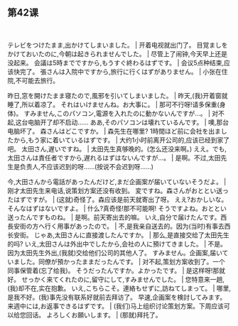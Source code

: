 ## 第42课
 

テレビをつけたまま,出かけてしまいました。  |  开着电视就出门了。
目覚ましをかけておいたのに,今朝は起きられませんでした。  |  尽管上了闹钟,今天早上还是没起来。
会議は5時までですから,もうすぐ終わるはずです。  |  会议5点种结束,应该快完了。
張さんは入院中ですから,旅行に行くはずがありません。  |  小张在住院,不可能去旅行。


昨日,窓を開けたまま寝たので,風邪を引いてしまいました。  |  昨天,(我)开着窗就睡了,所以着凉了。
それはいけませんね。お大事に。  |  那可不行呀!请多保重(身体)。
すみません,このパソコン,電源を入れたのに動かないんですが…。  |  对不起,这台电脑开了却不启动……
ああ,そのパソコンは壊れているんです。  |  噢,那台电脑坏了。
森さんはどこですか。  |  森先生在哪里?
1時間ほど前に会社を出ましたから,もう家に着いているはずです。  |  大约1小时前离开公司的,应该已经到家了吧。
太田さん,遅いですね。  |  太田先生真够晚的。(怎么还没来啊。)
ええ。でも,太田さんは責任者ですから,遅れるはずはないんですが…。  |  是啊。不过,太田先生是负责人,不应该迟到的呀……(按说不会迟到呀……)


今,大田さんから電話があったんだけど,まだ企画案が届いていないそうだよ。  |  刚才太田先生来电话,说策划方案还没有收到。
変ですね。森さんがおととい送ったはずですが。  |  (这就)奇怪了。森应该是前天就寄出了呀。
ええ?おかしいな。そんなはずはないですよ。  |  什么?真奇怪!那不可能啊!
そうですよね。おととい送ったんですものね。  |  是啊。前天寄出去的嘛。
いえ,自分で届けたんです。西長安街の方へ行く用事があったので。  |  不,是我亲自送去的。因为(当时)有事去西长安街。
じゃあ,太田さんに直接渡したんですか。  |  那么,是直接交给了太田先生的吗?
いえ,太田さんは外出中でしたから,会社の人に預けてきました。  |  不是。因为太田先生外出,(我就)交给他们公司的其他人了。
すみません。企画案,届いていました。同僚が預かったままだったんです。  |  对不起,策划方案收到了。一个同事保管着(忘了给我)。
そうだったんですか。よかったです。  |  是这样呀!那就好。
せっかく来てくれたのに,留守にして,すみませんでした。  |  您特意来一趟,(我)却不在,实在抱歉。
いえ,こちらこそ。連絡もせずに,訪ねてしまって。  |  哪里,是我不好。(我)事先没有联系好就前去拜访了。
早速,企画案を検討してみます。来週中には,お返事できるはずです。  |  (我们)马上组织讨论策划方案。下周应该可以给您回话。
よろしくお願いします。  |  (那就)拜托了。